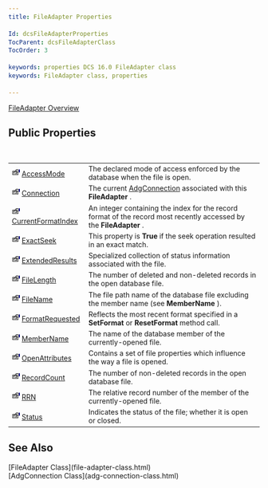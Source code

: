 ```yaml
---
title: FileAdapter Properties

Id: dcsFileAdapterProperties
TocParent: dcsFileAdapterClass
TocOrder: 3

keywords: properties DCS 16.0 FileAdapter class
keywords: FileAdapter class, properties

---
```


[FileAdapter Overview](file-adapter-class.html) 
## Public Properties

<br />


|      |      |
| ---- | ---- |
| <img height="16" alt="public property" src="images/property.bmp" width="16" border="0" /> [ AccessMode](file-adapter-class-access-mode-property.html) | The declared mode of access enforced by the database when the file is open. |
| <img height="16" alt="public property" src="images/property.bmp" width="16" border="0" /> [ Connection](file-adapter-class-connection-property.html) | The current [AdgConnection](adg-connection-class.html) associated with this **FileAdapter** . |
| <img height="16" alt="public property" src="images/property.bmp" width="16" border="0" /> [ CurrentFormatIndex](file-adapter-class-current-format-index-property.html) | An integer containing the index for the record format of the record most recently accessed by the **FileAdapter** . |
| <img height="16" alt="public property" src="images/property.bmp" width="16" border="0" /> [ ExactSeek](file-adapter-class-exact-seek-property.html) | This property is **True** if the seek operation resulted in an exact match. |
| <img height="16" alt="public property" src="images/property.bmp" width="16" border="0" /> [ ExtendedResults](file-adapter-class-extended-results-property.html) | Specialized collection of status information associated with the file. |
| <img height="16" alt="public property" src="images/property.bmp" width="16" border="0" /> [ FileLength](file-adapter-class-file-length-property.html) | The number of deleted and non-deleted records in the open database file. |
| <img height="16" alt="public property" src="images/property.bmp" width="16" border="0" /> [ FileName](file-adapter-class-file-name-property.html) | The file path name of the database file excluding the member name (see **MemberName** ). |
| <img height="16" alt="public property" src="images/property.bmp" width="16" border="0" /> [FormatRequested](file-adapter-class-format-requested-property.html) | Reflects the most recent format specified in a **SetFormat** or **ResetFormat** method call. |
| <img height="16" alt="public property" src="images/property.bmp" width="16" border="0" /> [ MemberName](file-adapter-class-member-name-property.html) | The name of the database member of the currently-opened file. |
| <img height="16" alt="public property" src="images/property.bmp" width="16" border="0" /> [ OpenAttributes](file-adapter-class-open-attributes-property.html) | Contains a set of file properties which influence the way a file is opened. |
| <img height="16" alt="public property" src="images/property.bmp" width="16" border="0" /> [RecordCount](file-adapter-class-record-count-property.html) | The number of non-deleted records in the open database file. |
| <img height="16" alt="public property" src="images/property.bmp" width="16" border="0" /> [ RRN](file-adapter-class-rrn-property.html) | The relative record number of the member of the currently-opened file. |
| <img height="16" alt="public property" src="images/property.bmp" width="16" border="0" /> [ Status](file-adapter-class-status-property.html) | Indicates the status of the file; whether it is open or closed. |



## See Also

<dl />
      [FileAdapter Class](file-adapter-class.html)
      <br />
      [AdgConnection Class](adg-connection-class.html)


